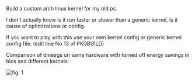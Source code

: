 Build a custom arch linux kernel for my old pc.

I don't actually know is it run faster or slower than a generic kernel, is it cause of optimizations or config.

If you want to play with this use your own kernel config or generic kernel config file.
(edit line No 13 of PKGBUILD)

Comparison of dmesgs on same hardware with turned off energy savings in bios and different kernels:

![fig. 1](https://github.com/quarkscript/old-pc-linux-kernel/blob/master/krncomp.png)
